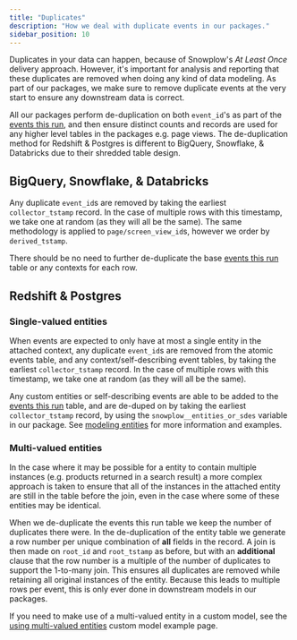 ```yaml
---
title: "Duplicates"
description: "How we deal with duplicate events in our packages."
sidebar_position: 10
---
```


Duplicates in your data can happen, because of Snowplow's _At Least Once_ delivery approach. However, it's important for analysis and reporting that these duplicates are removed when doing any kind of data modeling. As part of our packages, we make sure to remove duplicate events at the very start to ensure any downstream data is correct.

All our packages perform de-duplication on both `event_id`'s as part of the [events this run](/docs/modeling-your-data/modeling-your-data-with-dbt/package-elements/this-run-tables/index.md#events-this-run), and then ensure distinct counts and records are used for any higher level tables in the packages e.g. page views. The de-duplication method for Redshift & Postgres is different to BigQuery, Snowflake, & Databricks due to their shredded table design. 

## BigQuery, Snowflake, & Databricks

Any duplicate `event_id`s are removed by taking the earliest `collector_tstamp` record. In the case of multiple rows with this timestamp, we take one at random (as they will all be the same). The same methodology is applied to `page/screen_view_id`s, however we order by `derived_tstamp`. 

There should be no need to further de-duplicate the base [events this run](/docs/modeling-your-data/modeling-your-data-with-dbt/package-elements/this-run-tables/index.md#events-this-run) table or any contexts for each row.

## Redshift & Postgres

### Single-valued entities
When events are expected to only have at most a single entity in the attached context, any duplicate `event_id`s are removed from the atomic events table, and any context/self-describing event tables, by taking the earliest `collector_tstamp` record. In the case of multiple rows with this timestamp, we take one at random (as they will all be the same).

Any custom entities or self-describing events are able to be added to the [events this run](/docs/modeling-your-data/modeling-your-data-with-dbt/package-elements/this-run-tables/index.md#events-this-run) table, and are de-duped on by taking the earliest `collector_tstamp` record, by using the `snowplow__entities_or_sdes` variable in our package. See [modeling entities](/docs/modeling-your-data/modeling-your-data-with-dbt/package-features/modeling-entities/index.md) for more information and examples.


### Multi-valued entities
In the case where it may be possible for a entity to contain multiple instances (e.g. products returned in a search result) a more complex approach is taken to ensure that all of the instances in the attached entity are still in the table before the join, even in the case where some of these entities may be identical. 

When we de-duplicate the events this run table we keep the number of duplicates there were. In the de-duplication of the entity table we generate a row number per unique combination of **all** fields in the record. A join is then made on `root_id` and `root_tstamp` as before, but with an **additional** clause that the row number is a multiple of the number of duplicates to support the 1-to-many join. This ensures all duplicates are removed while retaining all original instances of the entity. Because this leads to multiple rows per event, this is only ever done in downstream models in our packages.

If you need to make use of a multi-valued entity in a custom model, see the [using multi-valued entities](/docs/modeling-your-data/modeling-your-data-with-dbt/dbt-custom-models/examples/using-mulit-valued-entities/index.md) custom model example page.
